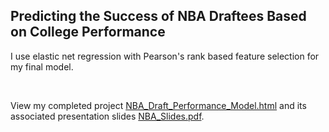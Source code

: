 ## Predicting the Success of NBA Draftees Based on College Performance

I use elastic net regression with Pearson's rank based feature selection for my final model.

<br>

View my completed project [NBA_Draft_Performance_Model.html](https://htmlpreview.github.io/?https://github.com/joe-aquino/nba_performance_prediction/blob/master/NBA_Draft_Performance_Model.html) and its associated presentation slides [NBA_Slides.pdf](https://github.com/joe-aquino/nba_performance_prediction/blob/master/NBA_Slides.pdf).
